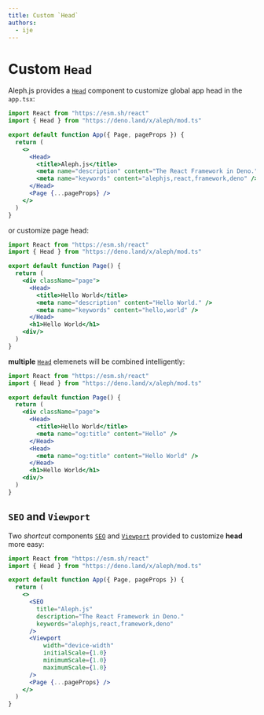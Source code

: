 ```yaml
---
title: Custom `Head`
authors:
  - ije
---
```


# Custom `Head`

Aleph.js provides a [`Head`](/docs/api-reference/mod.ts#Head) component to customize global app head in the `app.tsx`:

```jsx
import React from "https://esm.sh/react"
import { Head } from "https://deno.land/x/aleph/mod.ts"

export default function App({ Page, pageProps }) {
  return (
    <>
      <Head>
        <title>Aleph.js</title>
        <meta name="description" content="The React Framework in Deno." />
        <meta name="keywords" content="alephjs,react,framework,deno" />
      </Head>
      <Page {...pageProps} />
    </>
  )
}
```

or customize page head:

```jsx
import React from "https://esm.sh/react"
import { Head } from "https://deno.land/x/aleph/mod.ts"

export default function Page() {
  return (
    <div className="page">
      <Head>
        <title>Hello World</title>
        <meta name="description" content="Hello World." />
        <meta name="keywords" content="hello,world" />
      </Head>
      <h1>Hello World</h1>
    <div/>
  )
}
```

**multiple** [`Head`](/docs/api-reference/mod.ts#Head) elemenets will be combined intelligently:

```jsx
import React from "https://esm.sh/react"
import { Head } from "https://deno.land/x/aleph/mod.ts"

export default function Page() {
  return (
    <div className="page">
      <Head>
        <title>Hello World</title>
        <meta name="og:title" content="Hello" />
      </Head>
      <Head>
        <meta name="og:title" content="Hello World" />
      </Head>
      <h1>Hello World</h1>
    <div/>
  )
}
```

## `SEO` and `Viewport`
Two *shortcut* components [`SEO`](/docs/api-reference/mod.ts#SEO) and [`Viewport`](/docs/api-reference/mod.ts#Viewport) provided to customize **head** more easy:

```jsx
import React from "https://esm.sh/react"
import { Head } from "https://deno.land/x/aleph/mod.ts"

export default function App({ Page, pageProps }) {
  return (
    <>
      <SEO
        title="Aleph.js"
        description="The React Framework in Deno."
        keywords="alephjs,react,framework,deno"
      />
      <Viewport
          width="device-width"
          initialScale={1.0}
          minimumScale={1.0}
          maximumScale={1.0}
      />
      <Page {...pageProps} />
    </>
  )
}
```